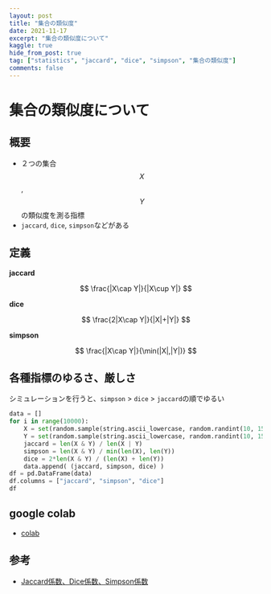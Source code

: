 ```yaml
---
layout: post
title: "集合の類似度"
date: 2021-11-17
excerpt: "集合の類似度について"
kaggle: true
hide_from_post: true
tag: ["statistics", "jaccard", "dice", "simpson", "集合の類似度"]
comments: false
---
```


# 集合の類似度について

## 概要
 - ２つの集合$$X$$, $$Y$$の類似度を測る指標
 - `jaccard`, `dice`, `simpson`などがある

## 定義

**jaccard**  

$$
\frac{|X\cap Y|}{|X\cup Y|}
$$

**dice**  

$$
\frac{2|X\cap Y|}{|X|+|Y|}
$$

**simpson**  

$$
\frac{|X\cap Y|}{\min(|X|,|Y|)}
$$

## 各種指標のゆるさ、厳しさ

シミュレーションを行うと、`simpson` > `dice` > `jaccard`の順でゆるい  

```python
data = []
for i in range(10000):
    X = set(random.sample(string.ascii_lowercase, random.randint(10, 15)))
    Y = set(random.sample(string.ascii_lowercase, random.randint(10, 15)))
    jaccard = len(X & Y) / len(X | Y)
    simpson = len(X & Y) / min(len(X), len(Y))
    dice = 2*len(X & Y) / (len(X) + len(Y))
    data.append( (jaccard, simpson, dice) )
df = pd.DataFrame(data)
df.columns = ["jaccard", "simpson", "dice"]
df
```

## google colab
 - [colab](https://colab.research.google.com/drive/1OAxsDR2HmWVgeYFDaxu-FX8fF6f0P5DU?usp=sharing)

## 参考
 - [Jaccard係数、Dice係数、Simpson係数](https://mathwords.net/jaccardkeisu)
